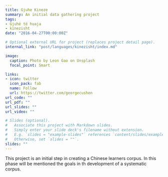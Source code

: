 ```yaml
---
title: Gjuhe Kineze
summary: An initial data gathering project
tags:
- Gjuhë të huaja
- kinezisht
date: "2016-04-27T00:00:00Z"

# Optional external URL for project (replaces project detail page).
internal_link: "post/languages/kinezisht/index.md"

image:
  caption: Photo by Leon Gao on Unsplash
  focal_point: Smart

links:
- icon: twitter
  icon_pack: fab
  name: Follow
  url: https://twitter.com/georgecushen
url_code: ""
url_pdf: ""
url_slides: ""
url_video: ""

# Slides (optional).
#   Associate this project with Markdown slides.
#   Simply enter your slide deck's filename without extension.
#   E.g. `slides = "example-slides"` references `content/slides/example-slides.md`.
#   Otherwise, set `slides = ""`.
slides: ""
---
```


This project is an initial step in creating a Chinese learners corpus. In this phase will be mentioned the goals in th development of a systematic corpus.
